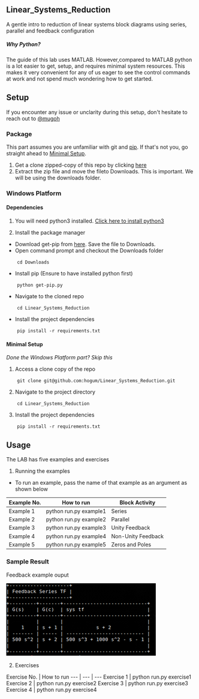 ## Linear_Systems_Reduction
A gentle intro to reduction of linear systems block diagrams using series, parallel and feedback configuration

##### Why Python?
The guide of this lab uses MATLAB. However,compared to MATLAB python is a lot easier to get, setup, and requires minimal system resources.
This makes it very convenient for any of us eager to see the control commands at work and not spend much wondering how to get started.


## Setup
If you encounter any issue or unclarity during this setup, don't hesitate to reach out to [@mugoh](https://github.com/hogum)

### Package
This part assumes you are unfamiliar with git and [pip](https://pypi.org/project/pip/). If that's not you, go straight ahead to [Minimal Setup](https://github.com/hogum/Linear_Systems_Reduction/new/master?readme=1#minimal-setup).
1. Get a clone zipped-copy of this repo by clicking [here](https://github.com/hogum/Linear_Systems_Reduction/archive/master.zip)
2. Extract the zip file and move the fileto Downloads. This is important. We will be using the downloads folder.

### Windows Platform

#### Dependencies
1. You will need python3 installed. [Click here to install python3](https://www.python.org/ftp/python/3.7.3/python-3.7.3-amd64.exe)

2. Install the package manager
- Download get-pip from [here](https://bootstrap.pypa.io/get-pip.py). Save the file to Downloads.
- Open command prompt and checkout the Downloads folder
```shell
    cd Downloads
```
- Install pip (Ensure to have installed python first)
```shell
    python get-pip.py
```
- Navigate to the cloned repo
```shell
    cd Linear_Systems_Reduction
```
 - Install the project dependencies
```shell
    pip install -r requirements.txt
```

#### Minimal Setup
_Done the Windows Platform part? Skip this_
1. Access a clone copy of the repo
```shell
    git clone git@github.com:hogum/Linear_Systems_Reduction.git
```
2. Navigate to the project directory
```shell
    cd Linear_Systems_Reduction
 ```
 3. Install the project dependencies
```shell
    pip install -r requirements.txt
```

## Usage
The LAB has five examples and exercises
1. Running the examples
- To run an example, pass the name of that example as an argument as shown below


Example No. | How to run | Block Activity
--- | --- | ---
Example 1 | python run.py example1 | Series
Example 2 | python run.py example2 | Parallel
Example 3 | python run.py example3 | Unity Feedback
Example 4 | python run.py example4 | Non-Unity Feedback
Example 5 | python run.py example5 | Zeros and Poles


### Sample Result
Feedback example ouput

![alt text](https://github.com/hogum/Linear_Systems_Reduction/blob/master/linearSystems/examples/data/tf.jpeg)

2. Exercises

Exercise No. | How to run
--- | --- | ---
Exercise 1 | python run.py exercise1 
Exercise 2 | python run.py exercise2
Exercise 3 | python run.py exercise3
Exercise 4 | python run.py exercise4 
